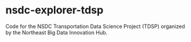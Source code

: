 # nsdc-explorer-tdsp
Code for the NSDC Transportation Data Science Project (TDSP) organized by the Northeast Big Data Innovation Hub.
